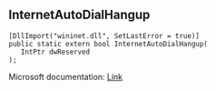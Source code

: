 ## InternetAutoDialHangup

```
[DllImport("wininet.dll", SetLastError = true)]
public static extern bool InternetAutoDialHangup(
   IntPtr dwReserved
);
```

Microsoft documentation: [Link](https://docs.microsoft.com/en-us/windows/win32/api/wininet/nf-wininet-internetautodialhangup)
